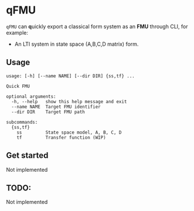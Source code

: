 
# qFMU

`qFMU` can **q**uickly export a classical form system as an **FMU** through CLI, for example:

- An LTI system in state space (A,B,C,D matrix) form.

## Usage

```
usage: [-h] [--name NAME] [--dir DIR] {ss,tf} ...

Quick FMU

optional arguments:
  -h, --help   show this help message and exit
  --name NAME  Target FMU identifier
  --dir DIR    Target FMU path

subcommands:
  {ss,tf}
    ss         State space model, A, B, C, D
    tf         Transfer function (WIP)
```

## Get started

Not implemented

## TODO:

Not implemented





